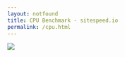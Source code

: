 ```yaml
---
layout: notfound
title: CPU Benchmark - sitespeed.io
permalink: /cpu.html
---
```

<div class="data"> <div id="cpu"></div>
<a href="https://www.sitespeed.io/"><img src="{{site.baseurl}}/img/powerpuffsitespeed.io.png" class="cent"></a></div>


<script>
    function runCPUBenchmark() {
        const amount = 100000000;
        const startTime = performance.now();
        for ( let i = amount; i > 0; i-- ) {
            // empty
        }
        const time =  Math.round( performance.now() - startTime );
        const cpuDiv = document.getElementById('cpu');
        cpuDiv.innerHTML = '<h1> CPU Benchmark: ' + time + '</h1>';
    }

    document.addEventListener('DOMContentLoaded', function() {
    runCPUBenchmark();
}, false);
</script>